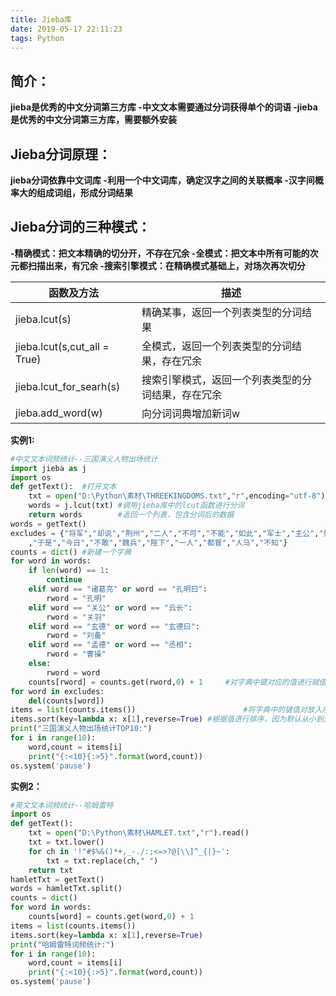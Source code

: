```yaml
---
title: Jieba库
date: 2019-05-17 22:11:23
tags: Python
---
```


## 简介：

**jieba是优秀的中文分词第三方库
-中文文本需要通过分词获得单个的词语
-jieba是优秀的中文分词第三方库，需要额外安装**

<!-- more -->

## Jieba分词原理：

**jieba分词依靠中文词库
-利用一个中文词库，确定汉字之间的关联概率
-汉字间概率大的组成词组，形成分词结果**

## Jieba分词的三种模式：
**-精确模式：把文本精确的切分开，不存在冗余
-全模式：把文本中所有可能的次元都扫描出来，有冗余
-搜索引擎模式：在精确模式基础上，对场次再次切分**

| 函数及方法                   | 描述                                               |
| ---------------------------- | -------------------------------------------------- |
| jieba.lcut(s)                | 精确某事，返回一个列表类型的分词结果               |
| jieba.lcut(s,cut_all = True) | 全模式，返回一个列表类型的分词结果，存在冗余       |
| jieba.lcut_for_searh(s)      | 搜索引擎模式，返回一个列表类型的分词结果，存在冗余 |
| jieba.add_word(w)            | 向分词词典增加新词w                                |


**实例1:**

```python
#中文文本词频统计--三国演义人物出场统计
import jieba as j
import os
def getText():  #打开文本
    txt = open("D:\Python\素材\THREEKINGDOMS.txt","r",encoding="utf-8").read()
    words = j.lcut(txt) #调用jieba库中的lcut函数进行分词
    return words        #返回一个列表，包含分词后的数据
words = getText()
excludes = {"将军","却说","荆州","二人","不可","不能","如此","军士","主公","如何","商议","军马","左右","引兵","次日","大喜","天下","东吴"\
    ,"于是","今日","不敢","魏兵","陛下","一人","都督","人马","不知"}
counts = dict() #新建一个字典
for word in words:
    if len(word) == 1:
        continue
    elif word == "诸葛亮" or word == "孔明曰":
        rword = "孔明"
    elif word == "关公" or word == "云长":
        rword = "关羽"
    elif word == "玄德" or word == "玄德曰":
        rword = "刘备"
    elif word == "孟德" or word == "丞相":
        rword = "曹操"
    else:
        rword = word
    counts[rword] = counts.get(rword,0) + 1     #对字典中键对应的值进行赋值
for word in excludes:
    del(counts[word])
items = list(counts.items())                        #将字典中的键值对放入序列items
items.sort(key=lambda x: x[1],reverse=True) #根据值进行排序，因为默认从小到大，所以在排序后反转
print("三国演义人物出场统计TOP10:")
for i in range(10):
    word,count = items[i]
    print("{:<10}{:>5}".format(word,count))
os.system('pause')
```
**实例2：**
```python
#英文文本词频统计--哈姆雷特
import os
def getText():
    txt = open("D:\Python\素材\HAMLET.txt","r").read()
    txt = txt.lower()
    for ch in '!"#$%&()*+,_-./:;<=>?@[\\]^_{|}~':
        txt = txt.replace(ch," ")
    return txt
hamletTxt = getText()
words = hamletTxt.split()
counts = dict()
for word in words:
    counts[word] = counts.get(word,0) + 1
items = list(counts.items())
items.sort(key=lambda x: x[1],reverse=True)
print("哈姆雷特词频统计:")
for i in range(10):
    word,count = items[i]
    print("{:<10}{:>5}".format(word,count))
os.system('pause')

```